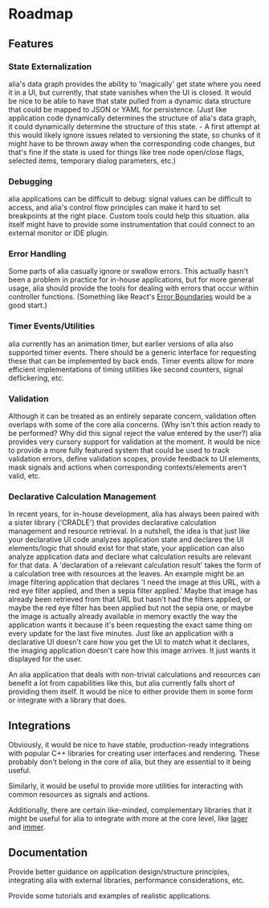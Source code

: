 Roadmap
=======

Features
--------

### State Externalization

alia's data graph provides the ability to 'magically' get state where you need
it in a UI, but currently, that state vanishes when the UI is closed. It would
be nice to be able to have that state pulled from a dynamic data structure that
could be mapped to JSON or YAML for persistence. (Just like application code
dynamically determines the structure of alia's data graph, it could dynamically
determine the structure of this state. - A first attempt at this would likely
ignore issues related to versioning the state, so chunks of it might have to be
thrown away when the corresponding code changes, but that's fine if the state is
used for things like tree node open/close flags, selected items, temporary
dialog parameters, etc.)

### Debugging

alia applications can be difficult to debug: signal values can be difficult to
access, and alia's control flow principles can make it hard to set breakpoints
at the right place. Custom tools could help this situation. alia itself might
have to provide some instrumentation that could connect to an external
monitor or IDE plugin.

### Error Handling

Some parts of alia casually ignore or swallow errors. This actually hasn't been
a problem in practice for in-house applications, but for more general usage,
alia should provide the tools for dealing with errors that occur within
controller functions. (Something like React's [Error
Boundaries](https://reactjs.org/docs/error-boundaries.html) would be a good
start.)

### Timer Events/Utilities

alia currently has an animation timer, but earlier versions of alia also
supported timer events. There should be a generic interface for requesting these
that can be implemented by back ends. Timer events allow for more efficient
implementations of timing utilities like second counters, signal deflickering,
etc.

### Validation

Although it can be treated as an entirely separate concern, validation often
overlaps with some of the core alia concerns. (Why isn't this action ready to be
performed? Why did this signal reject the value entered by the user?) alia
provides very cursory support for validation at the moment. It would be nice to
provide a more fully featured system that could be used to track validation
errors, define validation scopes, provide feedback to UI elements, mask signals
and actions when corresponding contexts/elements aren't valid, etc.

### Declarative Calculation Management

In recent years, for in-house development, alia has always been paired with a
sister library ('CRADLE') that provides declarative calculation management and
resource retrieval. In a nutshell, the idea is that just like your declarative
UI code analyzes application state and declares the UI elements/logic that
should exist for that state, your application can also analyze application data
and declare what calculation results are relevant for that data. A 'declaration
of a relevant calculation result' takes the form of a calculation tree with
resources at the leaves. An example might be an image filtering application that
declares 'I need the image at this URL, with a red eye filter applied, and then
a sepia filter applied.' Maybe that image has already been retrieved from that
URL but hasn't had the filters applied, or maybe the red eye filter has been
applied but not the sepia one, or maybe the image is actually already available
in memory exactly the way the application wants it because it's been requesting
the exact same thing on every update for the last five minutes. Just like an
application with a declarative UI doesn't care how you get the UI to match what
it declares, the imaging application doesn't care how this image arrives. It
just wants it displayed for the user.

An alia application that deals with non-trivial calculations and resources can
benefit a lot from capabilities like this, but alia currently falls short of
providing them itself. It would be nice to either provide them in some form or
integrate with a library that does.

Integrations
------------

Obviously, it would be nice to have stable, production-ready integrations with
popular C++ libraries for creating user interfaces and rendering. These probably
don't belong in the core of alia, but they are essential to it being useful.

Similarly, it would be useful to provide more utilities for interacting with
common resources as signals and actions.

Additionally, there are certain like-minded, complementary libraries that it
might be useful for alia to integrate with more at the core level, like
[lager](https://sinusoid.es/lager/) and [immer](https://sinusoid.es/immer/).

Documentation
-------------

Provide better guidance on application design/structure principles, integrating
alia with external libraries, performance considerations, etc.

Provide some tutorials and examples of realistic applications.
